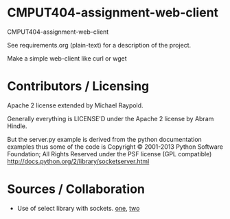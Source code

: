 CMPUT404-assignment-web-client
==============================

CMPUT404-assignment-web-client

See requirements.org (plain-text) for a description of the project.

Make a simple web-client like curl or wget

Contributors / Licensing
========================

Apache 2 license extended by Michael Raypold.

Generally everything is LICENSE'D under the Apache 2 license by Abram Hindle.

But the server.py example is derived from the python documentation
examples thus some of the code is Copyright © 2001-2013 Python
Software Foundation; All Rights Reserved under the PSF license (GPL
compatible) http://docs.python.org/2/library/socketserver.html

Sources / Collaboration
========================

* Use of select library with sockets. [one](http://pymotw.com/2/select/), [two](http://stackoverflow.com/questions/16425081/select-based-socket-loop-without-polling)
